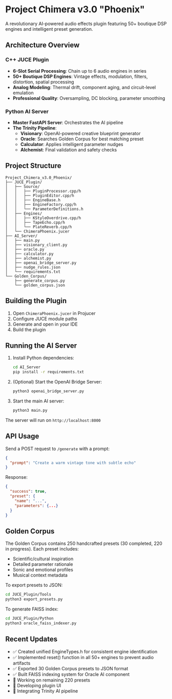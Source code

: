 # Project Chimera v3.0 "Phoenix"

A revolutionary AI-powered audio effects plugin featuring 50+ boutique DSP engines and intelligent preset generation.

## Architecture Overview

### C++ JUCE Plugin
- **6-Slot Serial Processing**: Chain up to 6 audio engines in series
- **50+ Boutique DSP Engines**: Vintage effects, modulation, filters, distortion, spatial processing
- **Analog Modeling**: Thermal drift, component aging, and circuit-level emulation
- **Professional Quality**: Oversampling, DC blocking, parameter smoothing

### Python AI Server
- **Master FastAPI Server**: Orchestrates the AI pipeline
- **The Trinity Pipeline**:
  - **Visionary**: OpenAI-powered creative blueprint generator
  - **Oracle**: Searches Golden Corpus for best matching preset
  - **Calculator**: Applies intelligent parameter nudges
  - **Alchemist**: Final validation and safety checks

## Project Structure

```
Project_Chimera_v3.0_Phoenix/
├── JUCE_Plugin/
│   ├── Source/
│   │   ├── PluginProcessor.cpp/h
│   │   ├── PluginEditor.cpp/h
│   │   ├── EngineBase.h
│   │   ├── EngineFactory.cpp/h
│   │   └── ParameterDefinitions.h
│   ├── Engines/
│   │   ├── KStyleOverdrive.cpp/h
│   │   ├── TapeEcho.cpp/h
│   │   └── PlateReverb.cpp/h
│   └── ChimeraPhoenix.jucer
├── AI_Server/
│   ├── main.py
│   ├── visionary_client.py
│   ├── oracle.py
│   ├── calculator.py
│   ├── alchemist.py
│   ├── openai_bridge_server.py
│   ├── nudge_rules.json
│   └── requirements.txt
└── Golden_Corpus/
    ├── generate_corpus.py
    └── golden_corpus.json
```

## Building the Plugin

1. Open `ChimeraPhoenix.jucer` in Projucer
2. Configure JUCE module paths
3. Generate and open in your IDE
4. Build the plugin

## Running the AI Server

1. Install Python dependencies:
   ```bash
   cd AI_Server
   pip install -r requirements.txt
   ```

2. (Optional) Start the OpenAI Bridge Server:
   ```bash
   python3 openai_bridge_server.py
   ```

3. Start the main AI server:
   ```bash
   python3 main.py
   ```

The server will run on `http://localhost:8000`

## API Usage

Send a POST request to `/generate` with a prompt:

```json
{
  "prompt": "Create a warm vintage tone with subtle echo"
}
```

Response:
```json
{
  "success": true,
  "preset": {
    "name": "...",
    "parameters": {...}
  }
}
```

## Golden Corpus

The Golden Corpus contains 250 handcrafted presets (30 completed, 220 in progress). Each preset includes:
- Scientific/cultural inspiration  
- Detailed parameter rationale
- Sonic and emotional profiles
- Musical context metadata

To export presets to JSON:
```bash
cd JUCE_Plugin/Tools
python3 export_presets.py
```

To generate FAISS index:
```bash
cd JUCE_Plugin/Python
python3 oracle_faiss_indexer.py
```

## Recent Updates

- ✅ Created unified EngineTypes.h for consistent engine identification
- ✅ Implemented reset() function in all 50+ engines to prevent audio artifacts
- ✅ Exported 30 Golden Corpus presets to JSON format
- ✅ Built FAISS indexing system for Oracle AI component
- 🚧 Working on remaining 220 presets
- 🚧 Developing plugin UI
- 🚧 Integrating Trinity AI pipeline